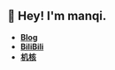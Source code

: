 ## 👋 Hey! I'm manqi.</h2>
- **[Blog](https://atritium.github.io/)**
- **[BiliBili](https://space.bilibili.com/272498370?spm_id_from=333.1007.0.0)**
- **[机核](https://www.gcores.com/users/456990/talks)**
